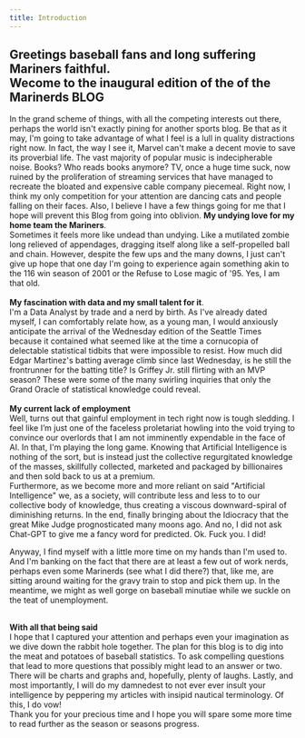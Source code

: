 ```yaml
---
title: Introduction
---
```


## Greetings baseball fans and long suffering Mariners faithful.<br>Wecome to the inaugural edition of the of the Marinerds BLOG<br>


In the grand scheme of things, with all the competing interests out there, perhaps the world isn't exactly pining for another sports blog.
Be that as it may, I'm going to take advantage of what I feel is a lull in quality distractions right now. In fact, the way I see it, 
Marvel can't make a decent movie to save its proverbial life. The vast majority of popular music is indecipherable noise. 
Books? Who reads books anymore? TV, once a huge time suck, now ruined by the proliferation of streaming services that have managed to 
recreate the bloated and expensive cable company piecemeal. Right now, I think my only competition for your attention are dancing cats
and people falling on their faces. Also, I believe I have a few things going for me that I hope will prevent this Blog from going into oblivion.
<b>My undying love for my home team the Mariners</b>.
<br>Sometimes it feels more like undead than undying.  Like a mutilated zombie long relieved of appendages, dragging itself along like 
a self-propelled ball and chain. However, despite the few ups and the many downs, I just can't give up hope that one day I'm going to 
experience again something akin to the 116 win season of 2001 or the Refuse to Lose magic of '95. Yes, I am that old.<br><br> 
<b>My fascination with data and my small talent for it</b>.<br>
I'm a Data Analyst by trade and a nerd by birth. As I've already dated myself, I can comfortably relate how, as a young man, I would
anxiously anticipate the arrival of the Wednesday edition of the Seattle Times because it contained what seemed like at the time a 
cornucopia of delectable statistical tidbits that were impossible to resist.  How much did Edgar Martinez's batting average climb 
since last Wednesday, is he still the frontrunner for the batting title? Is Griffey Jr. still flirting with an MVP season?  These were
some of the many swirling inquiries that only the Grand Oracle of statistical knowledge could reveal.<br><br>
<b>My current lack of employment</b><br>
Well, turns out that gainful employment in tech right now is tough sledding. I feel like I’m just one of the faceless proletariat howling into the void trying to convince our overlords that I am not imminently expendable in the face of AI. In that, I'm playing the long game. Knowing that Artificial Intelligence
is nothing of the sort, but is instead just the collective regurgitated knowledge of the masses, 
skillfully collected, marketed and packaged by billionaires and then sold back to us at a premium.<br> 
Furthermore, as we become more and more reliant on said "Artificial Intelligence" we, as a society, will contribute less and less to to our collective body
of knowledge, thus creating a viscous downward-spiral of diminishing returns. In the end, finally bringing about the Idiocracy that the great Mike Judge
prognosticated many moons ago.  And no, I did not ask Chat-GPT to give me a fancy word for predicted. Ok. Fuck you. I did!<br>

Anyway, I find myself with a little more time on my hands than I'm used to. And I'm banking on the fact that there are at least a few out of work
nerds, perhaps even some Marinerds (see what I did there?) that, like me, are sitting around waiting for the gravy train to stop and pick them up. 
In the meantime, we might as well gorge on baseball minutiae while we suckle on the teat of unemployment.<br><br>

<b>With all that being said</b><br>
I hope that I captured your attention and perhaps even your imagination as we dive down the rabbit hole together. The plan for this blog is to
dig into the meat and potatoes of baseball statistics. To ask compelling questions that lead to more questions that possibly might lead to 
an answer or two. There will be charts and graphs and, hopefully, plenty of laughs. 
Lastly, and most importantly, I will do my damnedest to not ever ever insult your intelligence by 
peppering my articles with insipid nautical terminology. Of this, I do vow!<br>
Thank you for your precious time and I hope you will spare some more time to read further as the season or seasons progress.
